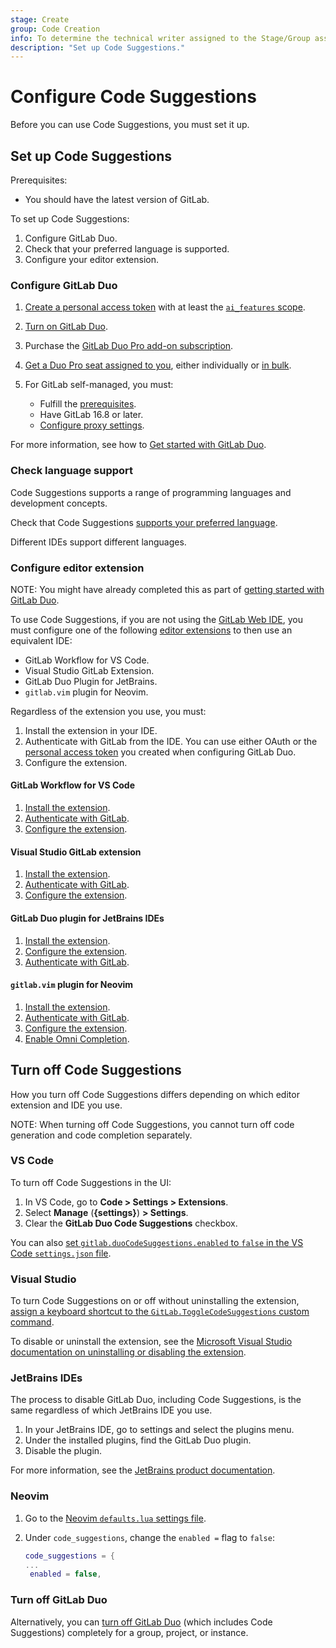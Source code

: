```yaml
---
stage: Create
group: Code Creation
info: To determine the technical writer assigned to the Stage/Group associated with this page, see https://handbook.gitlab.com/handbook/product/ux/technical-writing/#assignments
description: "Set up Code Suggestions."
---
```


# Configure Code Suggestions

Before you can use Code Suggestions, you must set it up.

## Set up Code Suggestions

Prerequisites:

- You should have the latest version of GitLab.

To set up Code Suggestions:

1. Configure GitLab Duo.
1. Check that your preferred language is supported.
1. Configure your editor extension.

### Configure GitLab Duo

1. [Create a personal access token](../../../profile/personal_access_tokens.md#create-a-personal-access-token)
   with at least the [`ai_features` scope](../../../profile/personal_access_tokens.md#personal-access-token-scopes).
1. [Turn on GitLab Duo](../../../gitlab_duo/turn_on_off.md).
1. Purchase the [GitLab Duo Pro add-on subscription](../../../../subscriptions/subscription-add-ons.md).
1. [Get a Duo Pro seat assigned to you](../../../../subscriptions/subscription-add-ons.md#assign-gitlab-duo-seats),
   either individually or [in bulk](../../../../subscriptions/subscription-add-ons.md#assign-and-remove-gitlab-duo-seats-in-bulk).
1. For GitLab self-managed, you must:

   - Fulfill the [prerequisites](../../../gitlab_duo/turn_on_off.md#prerequisites).
   - Have GitLab 16.8 or later.
   - [Configure proxy settings](../../../../subscriptions/subscription-add-ons.md#configure-network-and-proxy-settings).

For more information, see how to [Get started with GitLab Duo](../../../get_started/getting_started_gitlab_duo.md).

### Check language support

Code Suggestions supports a range of programming languages and development concepts.

Check that Code Suggestions [supports your preferred language](supported_extensions.md#supported-languages).

Different IDEs support different languages.

### Configure editor extension

NOTE:
You might have already completed this as part of [getting started with GitLab Duo](../../../get_started/getting_started_gitlab_duo.md).

To use Code Suggestions, if you are not using the [GitLab Web IDE](../../web_ide/index.md), you must
configure one of the following [editor extensions](supported_extensions.md#supported-editor-extensions)
to then use an equivalent IDE:

- GitLab Workflow for VS Code.
- Visual Studio GitLab Extension.
- GitLab Duo Plugin for JetBrains.
- `gitlab.vim` plugin for Neovim.

Regardless of the extension you use, you must:

1. Install the extension in your IDE.
1. Authenticate with GitLab from the IDE. You can use either OAuth or the [personal access token](../../../profile/personal_access_tokens.md#create-a-personal-access-token) you created when configuring GitLab Duo.
1. Configure the extension.

#### GitLab Workflow for VS Code

1. [Install the extension](../../../../editor_extensions/visual_studio_code/index.md#install-the-extension).
1. [Authenticate with GitLab](../../../../editor_extensions/visual_studio_code/index.md#authenticate-with-gitlab).
1. [Configure the extension](../../../../editor_extensions/visual_studio_code/index.md#configure-the-extension).

#### Visual Studio GitLab extension

1. [Install the extension](../../../../editor_extensions/visual_studio/index.md#install-the-extension).
1. [Authenticate with GitLab](../../../../editor_extensions/visual_studio/index.md#authenticate-with-gitlab).
1. [Configure the extension](../../../../editor_extensions/visual_studio/index.md#configure-the-extension).

#### GitLab Duo plugin for JetBrains IDEs

1. [Install the extension](../../../../editor_extensions/jetbrains_ide/index.md#install-the-extension).
1. [Configure the extension](../../../../editor_extensions/jetbrains_ide/index.md#configure-the-extension).
1. [Authenticate with GitLab](../../../../editor_extensions/jetbrains_ide/index.md#authenticate-with-gitlab).

#### `gitlab.vim` plugin for Neovim

1. [Install the extension](../../../../editor_extensions/neovim/index.md#install-the-extension).
1. [Authenticate with GitLab](../../../../editor_extensions/neovim/index.md#authenticate-with-gitlab).
1. [Configure the extension](../../../../editor_extensions/neovim/index.md#configure-the-extension).
1. [Enable Omni Completion](../../../../editor_extensions/neovim/index.md#configure-omni-completion).

## Turn off Code Suggestions

How you turn off Code Suggestions differs depending on which editor extension and IDE you use.

NOTE:
When turning off Code Suggestions, you cannot turn off code generation and code completion separately.

### VS Code

To turn off Code Suggestions in the UI:

1. In VS Code, go to **Code > Settings > Extensions**.
1. Select **Manage** (**{settings}**) **> Settings**.
1. Clear the **GitLab Duo Code Suggestions** checkbox.

You can also [set `gitlab.duoCodeSuggestions.enabled` to `false` in the VS Code `settings.json` file](../../../../editor_extensions/visual_studio_code/settings.md#extension-settings).

### Visual Studio

To turn Code Suggestions on or off without uninstalling the extension,
[assign a keyboard shortcut to the `GitLab.ToggleCodeSuggestions` custom command](../../../../editor_extensions/visual_studio/index.md#configure-the-extension).

To disable or uninstall the extension, see the [Microsoft Visual Studio documentation on uninstalling or disabling the extension](https://learn.microsoft.com/en-us/visualstudio/ide/finding-and-using-visual-studio-extensions?view=vs-2022#uninstall-or-disable-an-extension).

### JetBrains IDEs

The process to disable GitLab Duo, including Code Suggestions, is the same
regardless of which JetBrains IDE you use.

1. In your JetBrains IDE, go to settings and select the plugins menu.
1. Under the installed plugins, find the GitLab Duo plugin.
1. Disable the plugin.

For more information, see the [JetBrains product documentation](https://www.jetbrains.com/help/).

### Neovim

1. Go to the [Neovim `defaults.lua` settings file](https://gitlab.com/gitlab-org/editor-extensions/gitlab.vim/-/blob/main/lua/gitlab/config/defaults.lua).
1. Under `code_suggestions`, change the `enabled =` flag to `false`:

   ```lua
   code_suggestions = {
   ...
    enabled = false,
   ```

### Turn off GitLab Duo

Alternatively, you can [turn off GitLab Duo](../../../../user/gitlab_duo/turn_on_off.md#turn-off-gitlab-duo-features) (which includes Code Suggestions) completely for a group, project, or instance.
